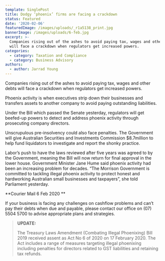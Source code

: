 ```yaml
---
template: SinglePost
title: Dodgy ‘phoenix’ firms are facing a crackdown
status: Featured
date: '2020-02-06'
featuredImage: /images/uploads/_r1a5138_print.jpg
bannerImage: /images/uploads/6-feb.jpg
excerpt: >-
  Companies rising out of the ashes to avoid paying tax, wages and other debts
  will face a crackdown when regulators get increased powers.
categories:
  - category: Taxation and Compliance
  - category: Business Advisory
authors:
  - author: Jarrad Young
---
```

Companies rising out of the ashes to avoid paying tax, wages and other debts will face a crackdown when regulators get increased powers.

Phoenix activity is when executives strip down their businesses and transfers assets to another company to avoid paying outstanding liabilities. 

Under the Bill which passed the Senate yesterday, regulators will get beefed-up powers to detect and address phoenix activity through prosecuting company directors. 

Unscrupulous pre-insolvency could also face penalties. The Government will give Australian Securities and Investments Commission $8.7million to help fund liquidators to investigate and report the shonky practice. 

Labor’s push to have the laws reviewed after five years was agreed to by the Government, meaning the Bill will now return for final approval in the lower house. Government Minister Jane Hume said phoenix activity had been an increasing problem for decades. “The Morrison Government is committed to tackling illegal phoenix activity to protect honest and hardworking Australian small businesses and taxpayers”, she told Parliament yesterday.

**Courier Mail 6 Feb 2020
**

If your business is facing any challenges on cashflow problems and can’t pay their debts when due and payable, please contact our office on (07) 5504 5700 to advise appropriate plans and strategies.



> **UPDATE:**
>
>  The Treasury Laws Amendment (Combating Illegal Phoenixing) Bill 2019 received assent as Act No 6 of 2020 on 17 February 2020. The Act includes a range of measures targeting illegal phoenixing including penalties for directors related to GST liabilities and retaining tax refunds.
